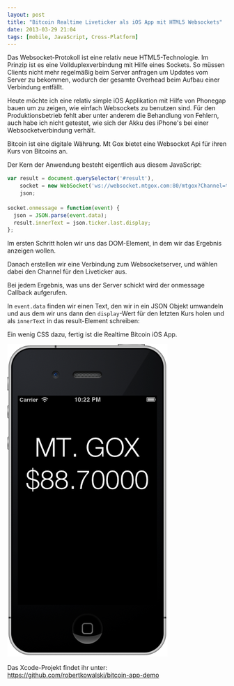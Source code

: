 ```yaml
---
layout: post
title: "Bitcoin Realtime Liveticker als iOS App mit HTML5 Websockets"
date: 2013-03-29 21:04
tags: [mobile, JavaScript, Cross-Platform]
---
```


Das Websocket-Protokoll ist eine relativ neue HTML5-Technologie. Im Prinzip ist es eine Vollduplexverbindung mit Hilfe eines Sockets. So müssen Clients nicht mehr regelmäßig beim Server anfragen um Updates vom Server zu bekommen, wodurch der gesamte Overhead beim Aufbau einer Verbindung entfällt.

<!-- more -->

Heute möchte ich eine relativ simple iOS Applikation mit Hilfe von Phonegap bauen um zu zeigen, wie einfach Websockets zu benutzen sind. Für den Produktionsbetrieb fehlt aber unter anderem die Behandlung von Fehlern, auch habe ich nicht getestet, wie sich der Akku des iPhone's bei einer Websocketverbindung verhält.

Bitcoin ist eine digitale Währung. Mt Gox bietet eine Websocket Api für ihren Kurs von Bitcoins an.

Der Kern der Anwendung besteht eigentlich aus diesem JavaScript:

```javascript
var result = document.querySelector('#result'),
    socket = new WebSocket('ws://websocket.mtgox.com:80/mtgox?Channel=ticker'),
    json;

socket.onmessage = function(event) {
  json = JSON.parse(event.data);
  result.innerText = json.ticker.last.display;
};
```
Im ersten Schritt holen wir uns das DOM-Element, in dem wir das Ergebnis anzeigen wollen.

Danach erstellen wir eine Verbindung zum Websocketserver, und wählen dabei den Channel für den Liveticker aus.

Bei jedem Ergebnis, was uns der Server schickt wird der onmessage Callback aufgerufen.

In `event.data` finden wir einen Text, den wir in ein JSON Objekt umwandeln und aus dem wir uns dann den `display`-Wert für den letzten Kurs holen und als `innerText` in das result-Element schreiben:


Ein wenig CSS dazu, fertig ist die Realtime Bitcoin iOS App.


<img src="/assets/images/bitcoin-liveticker.png" alt="Ein Bild der HTML5 Applikation auf dem iPhone" />

Das Xcode-Projekt findet ihr unter: <a href="https://github.com/robertkowalski/bitcoin-app-demo" rel="nofollow">https://github.com/robertkowalski/bitcoin-app-demo</a>

<img src="http://vg09.met.vgwort.de/na/3ede50dee7a7486291d15cd2fc14575b" width="1" height="1" alt="">

